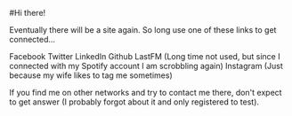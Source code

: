 #Hi there!

Eventually there will be a site again. So long use one of these links to get connected...


Facebook
Twitter
LinkedIn
Github
LastFM (Long time not used, but since I connected with my Spotify account I am scrobbling again)
Instagram (Just because my wife likes to tag me sometimes)

If you find me on other networks and try to contact me there, don't expect to get answer (I probably forgot about it and only registered to test).
